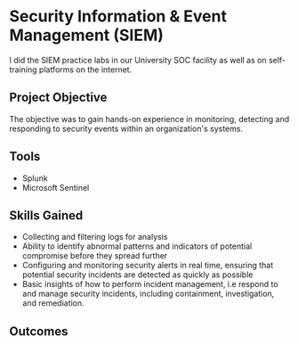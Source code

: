 # Security Information & Event Management (SIEM)
 I did the SIEM practice labs in our University SOC facility as well as on self-training platforms on the internet.
## Project Objective
The objective was to gain hands-on experience in monitoring, detecting and responding to security events within an organization's systems.
## Tools 
- Splunk
- Microsoft Sentinel

## Skills Gained
- Collecting and filtering logs for analysis
- Ability to identify abnormal patterns and indicators of potential compromise before they spread further
- Configuring and monitoring security alerts in real time, ensuring that potential security incidents are detected as quickly as possible
- Basic insights of how to perform incident management, i.e respond to and manage security incidents, including containment, investigation, and remediation.

## Outcomes 
